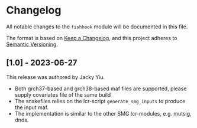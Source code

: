 # Changelog

All notable changes to the `fishhook` module will be documented in this file.

The format is based on [Keep a Changelog](https://keepachangelog.com/en/1.0.0/),
and this project adheres to [Semantic Versioning](https://semver.org/spec/v2.0.0.html).

## [1.0] - 2023-06-27

This release was authored by Jacky Yiu.

- Both grch37-based and grch38-based maf files are supported, please supply covariates file of the same build
- The snakefiles relies on the lcr-script `generate_smg_inputs` to produce the input maf.
- The implementation is similar to the other SMG lcr-modules, e.g. mutsig, dnds.
